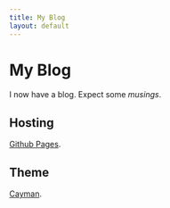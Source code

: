 ```yaml
---
title: My Blog
layout: default
---
```


My Blog
=======

I now have a blog. Expect some *musings*.

Hosting
-------
[Github Pages](https://pages.github.com/).

Theme
-----
[Cayman](https://pages-themes.github.io/cayman/).
